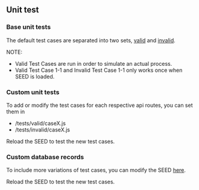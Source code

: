 ## Unit test

### Base unit tests
The default test cases are separated into two sets, [valid](/tests/valid) and [invalid](/tests/invalid).

NOTE:
- Valid Test Cases are run in order to simulate an actual process.
- Valid Test Case 1-1 and Invalid Test Case 1-1 only works once when SEED is loaded.

### Custom unit tests
To add or modify the test cases for each respective api routes, you can set them in
- /tests/valid/caseX.js
- /tests/invalid/caseX.js

Reload the SEED to test the new test cases.

### Custom database records
To include more variations of test cases, you can modify the SEED [here](/server/seed.js).

Reload the SEED to test the new test cases.